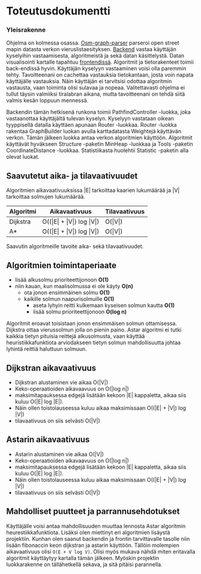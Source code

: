 # Toteutusdokumentti

### Yleisrakenne

Ohjelma on kolmessa osassa. [Osm-graph-parser](https://github.com/rovaniemi/osm-graph-parser/) parseroi open street mapin datasta verkon vieruslistaesityksen. [Backend](https://github.com/rovaniemi/visumap/) vastaa käyttäjän kyselyihin vastaamisesta, algoritmeistä ja sekä datan käsittelystä. Datan visualisointi kartalle tapahtuu [frontendissä](https://github.com/rovaniemi/visumap-front). Algoritmit ja tietorakenteet toimii back-endissä hyvin. Käyttäjän kyselyyn vastaaminen voisi olla paremmin tehty. Tavoitteenani on cachettaa vastauksia tietokantaan, josta voin napata käyttäjälle vastauksia. Näin käyttäjän ei tarvitsisi odottaa algoritmin vastausta, vaan toiminta olisi sulavaa ja nopeaa. Valitettavasti ohjelma ei tullut täysin valmiiksi tiralabran aikana, mutta tavoitteenani on tehdä siitä valmis kesän loppuun mennessä. 

Backendin tämän hetkisenä runkona toimii PathfindController -luokka, joka vastaanottaa käyttäjältä tulevan kyselyn. Kyselyyn vastataan oikean tyyppisellä datalla käyttäen apunaan Router -luokkaa. Router -luokka rakentaa GraphBuilder luokan avulla karttadatasta Weightejä käyttävän verkon. Tämän jälkeen luokka antaa verkon algoritmien käyttöön. Algoritmit käyttävät hyväkseen Structure -paketin MinHeap -luokkaa ja Tools -paketin CoordinateDistance -luokkaa. Statistiikasta huolehtii Statistic -paketin alla olevat luokat.

## Saavutetut aika- ja tilavaativuudet

Algoritmien aikavaativuuksissa |E| tarkoittaa kaarien lukumäärää ja |V| tarkoittaa solmujen lukumäärää.

Algoritmi | Aikavaativuus              | Tilavaativuus
----------|----------------------------|--------------
Dijkstra  | O((\|E\| + \|V\|) log \|V\|) | O(\|V\|) 
A*        | O((\|E\| + \|V\|) log \|V\|) | O(\|V\|)

Saavutin algoritmeille tavoite aika- sekä tilavaativuudet.

## Algoritmien toimintaperiaate

* lisää alkusolmu prioriteettijonoon **O(1)**
* niin kauan, kun maalisolmussa ei ole käyty **O(n)**
  * ota jonon ensimmäinen solmu **O(1)**
  * kaikille solmun naapurisolmuille **O(1)**
    * aseta lyhyin reitti kulkemaan kyseisen solmun kautta **O(1)**
    * lisää solmu prioriteettijonoon **O(log n)**


Algoritmit eroavat toisistaan jonon ensimmäisen solmun ottamisessa.
Dijkstra ottaa vierussolmun jolla on pienin paino. Astar algoritmi ei tutki kaikkia tietyn pituisia reittejä alkusolmusta, vaan käyttää heuristiikkafunktiota arviodakseen tietyn solmun mahdollisuutta johtaa lyhintä reittiä haluttuun solmuun. 

## Dijkstran aikavaativuus

* Dijkstran alustaminen vie aikaa O(\|V\|) 
* Keko-operaatioiden aikavaavuus on O(\|log n\|)
* maksimitapauksessa edgejä lisätään kekoon |E| kappaletta, aikaa siis kuluu O(|E| log |E|).
* Näin ollen toistolauseessa kuluu aikaa maksimissaan O((\|E\| + \|V\|) log \|V\|)
* tilavaativuus on siis selvästi O(|V|)

## Astarin aikavaativuus

* Astarin alustaminen vie aikaa O(\|V\|) 
* Keko-operaatioiden aikavaavuus on O(\|log n\|)
* maksimitapauksessa edgejä lisätään kekoon |E| kappaletta, aikaa siis kuluu O(|E| log |E|).
* Näin ollen toistolauseessa kuluu aikaa maksimissaan O((\|E\| + \|V\|) log \|V\|)
* tilavaativuus on siis selvästi O(|V|)
  
## Mahdolliset puutteet ja parrannusehdotukset

Käyttäjälle voisi antaa mahdollisuuden muuttaa lennosta Astar algoritmin heurestiikkafunktiota. Lisäksi olen miettinyt eri algoritmien lisäystä projektiin. Kunhan olen saanut backendin ja frontin tarvittavalle tasolle niin lisään fibonaccin keon dijkstran ja astarin käyttöön. Tällöin molempien aikavaativuus olisi `O(E + V log V)`. Olisi myös mukava nähdä miten eritavalla algoritmit käyttäytyy kartalla tämän jälkeen. Myöskin projektin luokkarakenne on tällähetkellä sekava, ja sitä pitäisi parannella. 